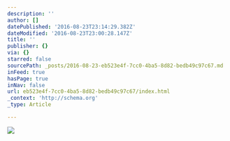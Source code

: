 ```yaml
---
description: ''
author: []
datePublished: '2016-08-23T23:14:29.382Z'
dateModified: '2016-08-23T23:00:28.147Z'
title: ''
publisher: {}
via: {}
starred: false
sourcePath: _posts/2016-08-23-eb523e4f-7cc0-4ba5-8d82-bedb49c97c67.md
inFeed: true
hasPage: true
inNav: false
url: eb523e4f-7cc0-4ba5-8d82-bedb49c97c67/index.html
_context: 'http://schema.org'
_type: Article

---
```

![](https://the-grid-user-content.s3-us-west-2.amazonaws.com/0cf5b758-5058-4dcb-83c3-cf4f7d497a7d.jpg)